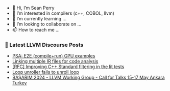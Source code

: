 - 👋 Hi, I’m Sean Perry
- 👀 I’m interested in compilers (c++, COBOL, llvm)
- 🌱 I’m currently learning ...
- 💞️ I’m looking to collaborate on ...
- 📫 How to reach me ...

<!---
s66perry/s66perry is a ✨ special ✨ repository because its `README.md` (this file) appears on your GitHub profile.
You can click the Preview link to take a look at your changes.
--->
### 📕 Latest LLVM Discourse Posts

<!-- DISCOURSE-LLVM:START -->
- [PSA: E2E &lpar;compile+run&rpar; GPU examples](https://discourse.llvm.org/t/psa-e2e-compile-run-gpu-examples/78532#post_1)
- [Linking multiple IR files for code analysis](https://discourse.llvm.org/t/linking-multiple-ir-files-for-code-analysis/78531#post_1)
- [[RFC] Improving C++ Standard filtering in the lit tests](https://discourse.llvm.org/t/rfc-improving-c-standard-filtering-in-the-lit-tests/78474#post_5)
- [Loop unroller fails to unroll loop](https://discourse.llvm.org/t/loop-unroller-fails-to-unroll-loop/69834#post_7)
- [BAŞARIM 2024 - LLVM Working Group - Call for Talks 15-17 May Ankara Turkey](https://discourse.llvm.org/t/basarim-2024-llvm-working-group-call-for-talks-15-17-may-ankara-turkey/78528#post_1)
<!-- DISCOURSE-LLVM:END -->
